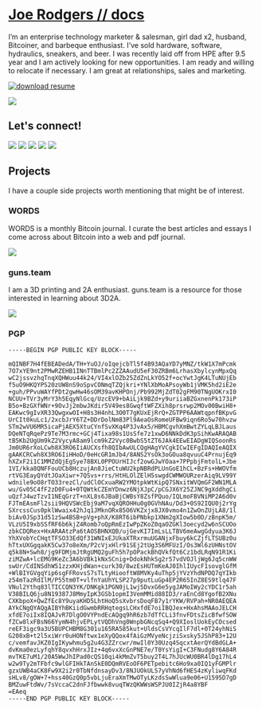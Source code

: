 # [Joe Rodgers // docs](https://joe-rodgers.github.io/docs/)
I’m an enterprise technology marketer & salesman, girl dad x2, husband, Bitcoiner, and barbeque enthusiast. I’ve sold hardware, software, hydraulics, sneakers, and beer. I was recently laid off from HPE after 9.5 year and I am actively looking for new opportunities. I am ready and willing to relocate if necessary. I am great at relationships, sales and marketing. 

[![download resume](https://badgen.net/badge/download/resume/red)](https://github.com/joe-rodgers/docs/blob/master/Joe%20Rodgers%20-%20CV%20-%202020-09.pdf)

[![](https://badgen.net/badge/LinkedIn/Joe%20Rodgers/blue)](https://www.linkedin.com/in/jrmarketing/)

## Let's connect!
[![](https://badgen.net/badge/icon/twitter?icon=twitter&label)](https://twitter.com/_joerodgers) [![](https://badgen.net/badge/icon/telegram?icon=telegram&label)](https://t.me/joerodgers) [![](https://badgen.net/badge/icon/keybase?icon=keybase&label)](https://joerodgers.keybase.pub/) [![](https://badgen.net/badge/icon/github?icon=github&label)](https://github.com/joe-rodgers) [![](https://badgen.net/badge/%E2%9C%89/email/blue)](mailto:joerodgers@pm.me)

## Projects
I have a couple side projects worth mentioning that might be of interest.

### WORDS
WORDS is a monthly Bitcoin journal. I curate the best articles and essays I come across about Bitcoin into a web and pdf journal. 

[![](https://badgen.net/badge/WORDS/Bitcoin%20Journal/black)](https://bitcoinwords.github.io/)

### guns.team
I am a 3D printing and 2A enthusiast. guns.team is a resource for those interested in learning about 3D2A. 

[![](https://badgen.net/badge/guns.team/3D%20Gun%20Printing%20Resource/black)](https://joe-rodgers.github.io/guns.team/)

### PGP

```
-----BEGIN PGP PUBLIC KEY BLOCK-----

mQINBF7H4fEBEADedA/TH+YuOJ/oIqejcbTl5f4B93AQaYD7yMNZ/tkW1X7mPcmk
7O7xYE9nt2PMwRZEHB1INnTTBmlPc2ZZAAudU5eF30ZRBm6LrhasXbylcynMpxQq
wC2jssvzhqTnqXQHWuu44k24/VI4xlOZb25ZdZnLkYO52f+ocYwtJgK4LTuNUjEb
f5uO9HKQYPS20zUW8nS9oSpvCONmqTZQjkri+YNlXbMoAPsoyWb1jVMK5hd2iE2e
+guh/PPvuWAYfPDt2gwHw46sOM39avKHPOnj/Pb992MjZdT02gFM90TNgUOKrxI0
NCUU+TVr3yMrY3h5EqyNlGcq/UzcEV9+bAiLjk9BZd+y9uriiaBZGxnenPk173iP
B5o+BzGXfWNr+9OvJj2mbwJKdir5V49es8GwqftWFZXih8prsrwp2MOv00BwiH8+
EAKwc9gIvXR33QwgxwOI+H8s3H4nhL3O0T7gKUxEjRrQ+ZGTPP6AAWtqpnfBKpvG
UrCIt0kuLc1/2xcbJrY6TZ+DDrDolNm83Pl9AeaOsRomeUFBw9iqn6Ro5w70hvzw
STm2wVU6MR5icaPjAEX5XtuCYnfSvXKq4P3JvAx5/HBMCgvhXmBwtZYLqLBJLaus
DQeNTqRqePz9Te7M3rmc+GCj4Tixa98s1UsSfe7z1xwD6NNkDdK3pSihKwARAQAB
tB5Kb2UgUm9kZ2VycyA8am9lcm9kZ2Vyc0BwbS5tZT6JAk4EEwEIADgWIQSoonRs
Jm0UR6rXoLCwh8X3RO6IiAUCXsfh8QIbAwULCQgHAgYVCgkICwIEFgIDAQIeAQIX
gAAKCRCwh8X3RO6IiHHoD/0eHcGR1mJb4/8ANS2YsOk3oGOua8qvuuC4PrnujEq9
hXZxF2i1C1MMZdQjEgSye78BXL0PPOUrHIJcf2owGJwYOaa+7PPpbjFmtolL+Jbe
1VI/kka8QNFFouUCb8HczujAn8JieCtuWU2kpNBRdPLUnGoE1hCL+BzFs+HWOVfm
rtVG3EayQYdtJOaXiwr+7QSvs+rrs/HtHLOlZElH5swgdCWMWOURzerAiq9LV99Y
wdnile9oO8rTO33rezCl/udClOCxuaRW2YMOtpkWtKipQ7SNxitWVQmGF2WN1MLA
wu/Gv05C4fF2zD0Fu4+0TQWtkCZEmYDnwz6NjXJpC/pCGJX6Y25ZJNC9gXddhgCi
uQzfJ4wzTzvI1NEqGrzT+nXL8s6JBaBjCWBsY8ZsfPQuo/IQLmoFBVNiMP2A6d0v
FJTmEAsmFl2sii9HQVSWcEbj9aM7vqXQROHHu0g0GVhNAu/Dd3+0S92IQU0j2rYg
SXrcssCus0pklWwaix42hJq1JMknORx85O6VKZxjx8JX0vmo4n1ZwOnZUjLA8/1l
biAv0JSp31d51zSw4BSB+pVg+phX/K8RT6ibPNbkp1XNm2gXIow5b0D/zBnpK5m/
VLzU5I9xbSSfRF6b6kjZ4Romb7oQpRmEzIwPpZKoZ0qaOZGKl3oecyd2w6nSCUOo
zbkCDQRex+HxARAAtzPa6tAOSBHNXQB/ujGevKI7ImLsLLTBV6meAwgGdyua3K6J
YhXVobYcCHqtTFSO33EdQf31WNIxEJUkaXTRxrmuUGANjxFbuy6kCZjfLTSUBz0u
hTtxUXGgqakK5Cw37o8eXm/P2cVjxHlr91SEj2tUg3S6MFUzI/Os3Wl6zUHNstOV
q5k8N+Swh8/jg9FDMjmJtRgUMQ2guFh5h7pOPackBhQVkfQt6Cz1bdLRqN91R1Ki
ziMZwA+lcEMG9KeZc3A6bVBk1kNxSCnig+DdokNhkSg2r57vdVOJljWg6Jq5cnWW
swUr/CdINSdhW51zzxKHjdWan+curk30/8wzEsHUTmKeAJ0IhlIUycF1sovglGfM
+WlBIYGVgqYip6sgFFRovsS7sTLtyHiooftW8MVKy4uThp5jYVzYhdNPDQ7qYIkb
z54mTazRdIlM/P55tm0T+vlfnYaUhYLSP27p9putLuGp4EP2R65InZ8ES9tlq47F
VNul2Ythq83lTICCQN3YK/DNKgk1PGN0jL1wjSDvxG6e5ygJAMoIWy2cYDC1r5ah
V38BILQ6ju8N19387J8MmyIpK3GSb1opmI3VemMMid88ID3/raEnCd8YgofB2XNu
CXKbpoX+QwZfEc8Y9uyaKHD5LhtHoQ5sXvbrsDoqFB7y1rYKW/RVPah+NR0AEQEA
AYkCNgQYAQgAIBYhBKiidGwmbRRHqtegsLCHxfdE7oiIBQJex+HxAhsMAAoJELCH
xfdE7oiIx8IQAJvR7DlgO0VYPndEcAQgq9hR6zb7dTfCLi3fnvFDtsZicBfwfSOW
fZCw8lxFBsN66YymN4hjvEPLytVQDhVng0WnpbGNcqSq4+Q9XIoslUokEyCOcsed
reEF3igc9a3U5BUPCHBM8G301u165RA585kut+UldsCsVYcqIlF7dl+0T24yhNiS
G208xB+t2l5xiWrr0uHONftwx1eXyQQox4fAiGzMVyeNcjziSxsky5JShP83+12U
c/vemfavJKZ0IgIKywhmu5g2u4G3ZZrcwr/mwIl0Y30Uzq4SqcxtAerQYdBdGLA+
dvKma0ezLyfqhY8qvxhHrxJIz+4q6vxXcGnPNE7e/T0YsYigI+C3FNudg8Y6A84R
mvTKE7uM1/20A5WwJhIPad0cQS10qi4kMmZvT5buy2T4L7hJUcWU0BR4lDg17hL4
w2w9Ty2mTFbfc9wlGFIHkTAnSkE0DQmRVEoOF6PETpebitc6Ho9xa0IQ1yFGMPlr
gzxUWB4aCK8Fw9X2i2r0TbNfdnsayDv3/8NJUOkULS7yVhNd6fHES4zKyliwqFKd
sHLv8/gOW+7+hss40GzQ0p5vbLjuEraXmTMwOTyLKzdsSwWlua9e06+U1595D7gD
BMZuwFtdWv/7sVccaC2dnFJfbwwk8vuqTWzQKWWsWSPJU0IZjR4a8YBF
=EAeq
-----END PGP PUBLIC KEY BLOCK-----
```
